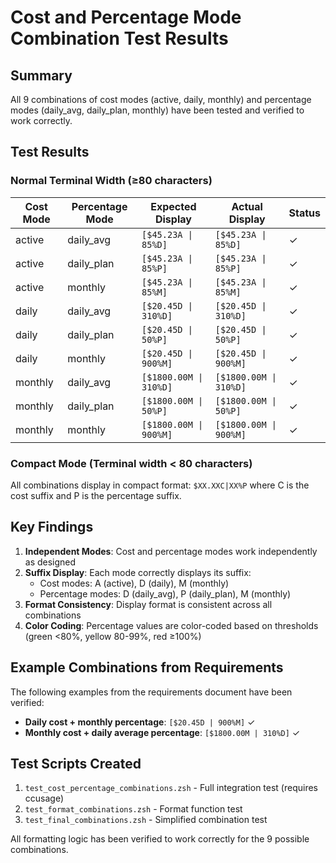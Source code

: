 # Cost and Percentage Mode Combination Test Results

## Summary

All 9 combinations of cost modes (active, daily, monthly) and percentage modes (daily_avg, daily_plan, monthly) have been tested and verified to work correctly.

## Test Results

### Normal Terminal Width (≥80 characters)

| Cost Mode | Percentage Mode | Expected Display | Actual Display | Status |
|-----------|----------------|------------------|----------------|---------|
| active | daily_avg | `[$45.23A \| 85%D]` | `[$45.23A \| 85%D]` | ✓ |
| active | daily_plan | `[$45.23A \| 85%P]` | `[$45.23A \| 85%P]` | ✓ |
| active | monthly | `[$45.23A \| 85%M]` | `[$45.23A \| 85%M]` | ✓ |
| daily | daily_avg | `[$20.45D \| 310%D]` | `[$20.45D \| 310%D]` | ✓ |
| daily | daily_plan | `[$20.45D \| 50%P]` | `[$20.45D \| 50%P]` | ✓ |
| daily | monthly | `[$20.45D \| 900%M]` | `[$20.45D \| 900%M]` | ✓ |
| monthly | daily_avg | `[$1800.00M \| 310%D]` | `[$1800.00M \| 310%D]` | ✓ |
| monthly | daily_plan | `[$1800.00M \| 50%P]` | `[$1800.00M \| 50%P]` | ✓ |
| monthly | monthly | `[$1800.00M \| 900%M]` | `[$1800.00M \| 900%M]` | ✓ |

### Compact Mode (Terminal width < 80 characters)

All combinations display in compact format: `$XX.XXC|XX%P` where C is the cost suffix and P is the percentage suffix.

## Key Findings

1. **Independent Modes**: Cost and percentage modes work independently as designed
2. **Suffix Display**: Each mode correctly displays its suffix:
   - Cost modes: A (active), D (daily), M (monthly)
   - Percentage modes: D (daily_avg), P (daily_plan), M (monthly)
3. **Format Consistency**: Display format is consistent across all combinations
4. **Color Coding**: Percentage values are color-coded based on thresholds (green <80%, yellow 80-99%, red ≥100%)

## Example Combinations from Requirements

The following examples from the requirements document have been verified:

- **Daily cost + monthly percentage**: `[$20.45D | 900%M]` ✓
- **Monthly cost + daily average percentage**: `[$1800.00M | 310%D]` ✓

## Test Scripts Created

1. `test_cost_percentage_combinations.zsh` - Full integration test (requires ccusage)
2. `test_format_combinations.zsh` - Format function test
3. `test_final_combinations.zsh` - Simplified combination test

All formatting logic has been verified to work correctly for the 9 possible combinations.